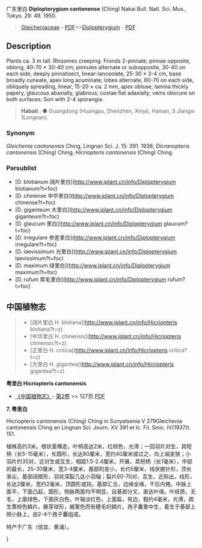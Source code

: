 广东里白 **Diplopterygium cantonense** (Ching) Nakai Bull. Natl. Sci. Mus., Tokyo. 29: 49. 1950.

> [Gleicheniaceae](http://www.iplant.cn/info/Gleicheniaceae?t=foc) - [PDF](http://www.iplant.cn/foc/pdf/Gleicheniaceae.pdf)>>[Diplopterygium](http://www.iplant.cn/info/Diplopterygium?t=foc) - [PDF](http://www.iplant.cn/foc/pdf/Diplopterygium.pdf)

## Description

Plants ca. 3 m tall. Rhizomes creeping. Fronds 2-pinnate; pinnae opposite, oblong, 40-70 × 30-40 cm; pinnules alternate or subopposite, 30-40 on each side, deeply pinnatisect, linear-lanceolate, 25-30 × 3-4 cm, base broadly cuneate, apex long acuminate; lobes alternate, 60-70 on each side, obliquely spreading, linear, 15-20 × ca. 2 mm, apex obtuse; lamina thickly papery, glaucous abaxially, glabrous; costae flat adaxially; veins obscure on both surfaces. Sori with 2-4 sporangia.

> **Habait** : 
>● Guangdong (Huangpu, Shenzhen, Xinyi), Hainan, S Jiangxi (Longnan).

### Synonym
*Gleichenia cantonensis* Ching, Lingnan Sci. J. 15: 391. 1936; *Dicranopteris cantonensis* (Ching) Ching; *Hicriopteris cantonensis* (Ching) Ching.

### Parsublist

* [D.  blotianum  阔片里白](http://www.iplant.cn/info/Diplopterygium blotianum?t=foc)
* [D.  chinense  中华里白](http://www.iplant.cn/info/Diplopterygium chinense?t=foc)
* [D.  giganteum  大里白](http://www.iplant.cn/info/Diplopterygium giganteum?t=foc)
* [D.  glaucum  里白](http://www.iplant.cn/info/Diplopterygium glaucum?t=foc)
* [D.  irregulare  参差里白](http://www.iplant.cn/info/Diplopterygium irregulare?t=foc)
* [D.  laevissimum  光里白](http://www.iplant.cn/info/Diplopterygium laevissimum?t=foc)
* [D.  maximum  绿里白](http://www.iplant.cn/info/Diplopterygium maximum?t=foc)
* [D.  rufum  厚毛里白](http://www.iplant.cn/info/Diplopterygium rufum?t=foc)

## 中国植物志

> * [阔片里白  H.  blotiana](http://www.iplant.cn/info/Hicriopteris blotiana?t=z)
> * [中华里白  H.  chinensis](http://www.iplant.cn/info/Hicriopteris chinensis?t=z)
> * [正里白  H.  critica](http://www.iplant.cn/info/Hicriopteris critica?t=z)
> * [大里白  H.  gigantea](http://www.iplant.cn/info/Hicriopteris gigantea?t=z)

**粤里白 Hicriopteris cantonensis**

* [《中国植物志》](http://www.iplant.cn/frps)- [第2卷](http://www.iplant.cn/frps/vol/2) >> 127页 [PDF](http://www.iplant.cn/frps/pdf/2/127a.PDF)

**7. 粤里白**

Hicriopteris cantonensis (Ching) Ching in Sunyatsenia V 279Gleichenia cantonensis Ching an Lingnan Sci. Journ. XV 391 et Ic. Fil. Sinic. IV(1937)t. 151.

植株高约3米。根状茎横走。叶柄高达2米，红棕色，光滑；一回羽片对生，具短柄（长5-15毫米），长圆形，长达80厘米，宽约40厘米或过之，向上端变狭；小羽片约35对，近对生或互生，相距1.5-2.4厘米，开展，具短柄（长1毫米），中部的最长，25-30厘米，宽3-4厘米，基部的变小，长约5厘米，线状披针形，顶长渐尖，基部阔楔形，羽状深裂几达小羽轴；裂片60-70对，互生，近斜出，线形，长达2厘米，宽约2毫米，顶圆形或钝，基部汇合，边缘全缘，干后内捲。中脉上面平，下面凸起，圆形，侧脉两面均不明显，自基部分叉，直达叶缘。叶纸质，无毛，上面绿色，下面灰白色。叶轴淡红色，上面扁，有边，粗约4毫米，光滑，疏生栗棕色鳞片。腋芽球形，被栗色而有睫毛的鳞片。孢子囊羣中生，着生于基部上侧小脉上，由2-4个孢子囊组成。

特产于广东（信宜、黄浦）。

}